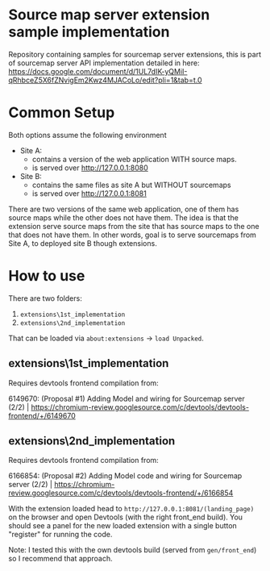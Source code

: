 # Source map server extension sample implementation
Repository containing samples for sourcemap server extensions, this is part of sourcemap server API implementation detailed in here:
https://docs.google.com/document/d/1UL7dIK-yQMiI-qRhbceZ5X6fZNvigEm2Kwz4MJACoLo/edit?pli=1&tab=t.0


# Common Setup
Both options assume the following environment
- Site A: 
  - contains a version of the web application WITH source maps.
  - is served over http://127.0.0.1:8080
- Site B: 
  - contains the same files as site A but WITHOUT sourcemaps
  - is served over http://127.0.0.1:8081

There are two versions of the same web application, one of them has source maps while the other does not have them. The idea is that the extension serve source maps from the site that has source maps to the one that does not have them.
In other words, goal is to serve sourcemaps from Site A, to deployed site B though extensions.


# How to use

There are two folders:
1. `extensions\1st_implementation`
2. `extensions\2nd_implementation`

That can be loaded via `about:extensions` -> `load Unpacked`.

## extensions\1st_implementation
Requires devtools frontend compilation from:

6149670: (Proposal #1) Adding Model and wiring for Sourcemap server (2/2) | https://chromium-review.googlesource.com/c/devtools/devtools-frontend/+/6149670

## extensions\2nd_implementation
Requires devtools frontend compilation from:

6166854: (Proposal #2) Adding Model code and wiring for Sourcemap server (2/2) | https://chromium-review.googlesource.com/c/devtools/devtools-frontend/+/6166854

With the extension loaded head to `http://127.0.0.1:8081/(landing_page)` on the browser and open Devtools (with the right front_end build). You should see a panel for the new loaded extension with a single button "register" for running the code.

Note:
I tested this with the own devtools build (served from `gen/front_end`) so I recommend that approach.


